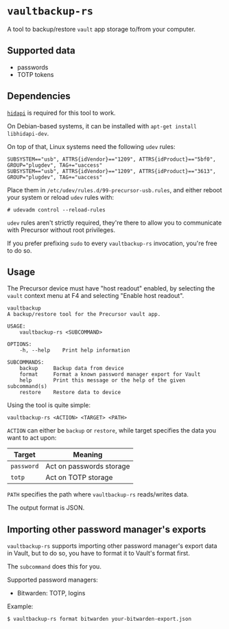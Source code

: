 # `vaultbackup-rs`

A tool to backup/restore `vault` app storage to/from your computer.

## Supported data

 - passwords
 - TOTP tokens

## Dependencies

[`hidapi`](https://github.com/libusb/hidapi) is required for this tool to work.

On Debian-based systems, it can be installed with `apt-get install libhidapi-dev`.

On top of that, Linux systems need the following `udev` rules:

```udev
SUBSYSTEM=="usb", ATTRS{idVendor}=="1209", ATTRS{idProduct}=="5bf0", GROUP="plugdev", TAG+="uaccess"
SUBSYSTEM=="usb", ATTRS{idVendor}=="1209", ATTRS{idProduct}=="3613", GROUP="plugdev", TAG+="uaccess"
```

Place them in `/etc/udev/rules.d/99-precursor-usb.rules`, and either reboot your system or reload `udev` rules with:

```
# udevadm control --reload-rules
```

`udev` rules aren't strictly required, they're there to allow you to communicate with Precursor without root privileges.

If you prefer prefixing `sudo` to every `vaultbackup-rs` invocation, you're free to do so.

## Usage

The Precursor device must have "host readout" enabled, by selecting the `vault` context menu at F4
and selecting "Enable host readout".

```
vaultbackup
A backup/restore tool for the Precursor vault app.

USAGE:
    vaultbackup-rs <SUBCOMMAND>

OPTIONS:
    -h, --help    Print help information

SUBCOMMANDS:
    backup     Backup data from device
    format     Format a known password manager export for Vault
    help       Print this message or the help of the given subcommand(s)
    restore    Restore data to device
```

Using the tool is quite simple:

```
vaultbackup-rs <ACTION> <TARGET> <PATH>
```

`ACTION` can either be `backup` or `restore`, while target specifies the data you want to act upon:

| Target  | Meaning  |
|---|---|
|`password`|Act on passwords storage|
|`totp`|Act on TOTP storage|

`PATH` specifies the path where `vaultbackup-rs` reads/writes data.

The output format is JSON.

## Importing other password manager's exports

`vaultbackup-rs` supports importing other password manager's export data in Vault, but to do so, you have to format it to Vault's format first.

The `subcommand` does this for you.

Supported password managers:
 - Bitwarden: TOTP, logins

Example:

```bash
$ vaultbackup-rs format bitwarden your-bitwarden-export.json
```
